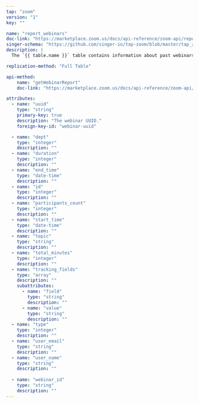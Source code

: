 ```yaml
---
tap: "zoom"
version: "1"
key: ""

name: "report_webinars"
doc-link: "https://marketplace.zoom.us/docs/api-reference/zoom-api/reports/reportwebinardetails"
singer-schema: "https://github.com/singer-io/tap-zoom/blob/master/tap_zoom/schemas/report_webinars.json"
description: |
  The `{{ table.name }}` table contains information about past webinars in your {{ integration.display_name }} account.

replication-method: "Full Table"

api-method:
    name: "getWebinarReport"
    doc-link: "https://marketplace.zoom.us/docs/api-reference/zoom-api/reports/reportwebinardetails"

attributes:
  - name: "uuid"
    type: "string"
    primary-key: true
    description: "The webinar UUID."
    foreign-key-id: "webinar-uuid"

  - name: "dept"
    type: "integer"
    description: ""
  - name: "duration"
    type: "integer"
    description: ""
  - name: "end_time"
    type: "date-time"
    description: ""
  - name: "id"
    type: "integer"
    description: ""
  - name: "participants_count"
    type: "integer"
    description: ""
  - name: "start_time"
    type: "date-time"
    description: ""
  - name: "topic"
    type: "string"
    description: ""
  - name: "total_minutes"
    type: "integer"
    description: ""
  - name: "tracking_fields"
    type: "array"
    description: ""
    subattributes:
      - name: "field"
        type: "string"
        description: ""
      - name: "value"
        type: "string"
        description: ""
  - name: "type"
    type: "integer"
    description: ""
  - name: "user_email"
    type: "string"
    description: ""
  - name: "user_name"
    type: "string"
    description: ""
  
  - name: "webinar_id"
    type: "string"
    description: ""
---
```

